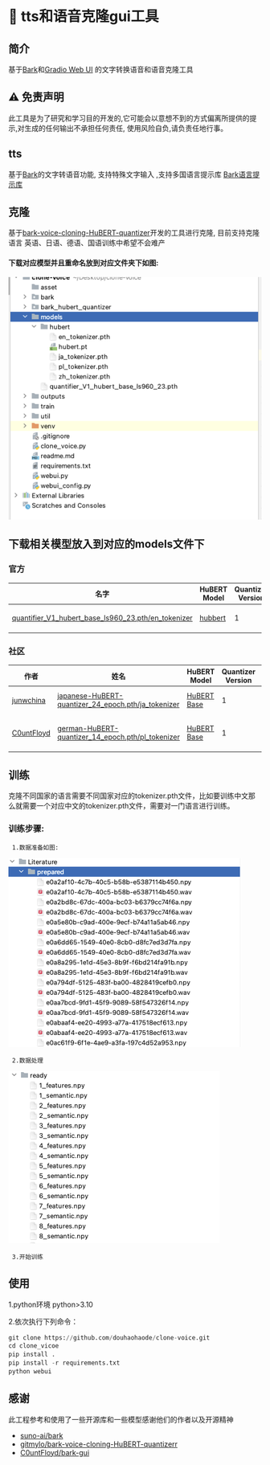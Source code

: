 # 🐶 tts和语音克隆gui工具

## 简介
 基于[Bark](https://github.com/suno-ai/bark)和[Gradio Web UI](https://github.com/gradio-app/gradio) 的文字转换语音和语音克隆工具

## ⚠ 免责声明

此工具是为了研究和学习目的开发的,它可能会以意想不到的方式偏离所提供的提示,对生成的任何输出不承担任何责任, 使用风险自负,请负责任地行事。

## tts
  基于[Bark](https://github.com/suno-ai/bark)的文字转语音功能, 支持特殊文字输入 ,支持多国语言提示库 [Bark语言提示库](https://suno-ai.notion.site/8b8e8749ed514b0cbf3f699013548683?v=bc67cff786b04b50b3ceb756fd05f68c) 

## 克隆
  基于[bark-voice-cloning-HuBERT-quantizer](https://github.com/gitmylo/bark-voice-cloning-HuBERT-quantizer)开发的工具进行克隆, 目前支持克隆语言 英语、日语、德语、国语训练中希望不会难产
  
 #### 下载对应模型并且重命名放到对应文件夹下如图:

  ![models.png](asset%2Fmodels.png)    

## 下载相关模型放入到对应的models文件下
### 官方

| 名字                                                                                                                                                        | HuBERT Model                                                          | Quantizer Version | Epoch | Language | Dataset                                                                                          |
|-----------------------------------------------------------------------------------------------------------------------------------------------------------|-----------------------------------------------------------------------|-------------------|-------|----------|--------------------------------------------------------------------------------------------------|
| [quantifier_V1_hubert_base_ls960_23.pth/en_tokenizer](https://huggingface.co/GitMylo/bark-voice-cloning/blob/main/quantifier_V1_hubert_base_ls960_23.pth) | [hubbert](https://dl.fbaipublicfiles.com/hubert/hubert_base_ls960.pt) | 1                 | 23    | ENG      | [GitMylo/bark-semantic-training](https://huggingface.co/datasets/GitMylo/bark-semantic-training) |

### 社区

| 作者                                          | 姓名                                                                                                                                                                                    | HuBERT Model                                                              | Quantizer Version | Epoch | Language | Dataset                                                                                                                      |
|---------------------------------------------|---------------------------------------------------------------------------------------------------------------------------------------------------------------------------------------|---------------------------------------------------------------------------|-------------------|-------|----------|------------------------------------------------------------------------------------------------------------------------------|
| [junwchina](https://github.com/junwchina)       | [japanese-HuBERT-quantizer_24_epoch.pth/ja_tokenizer](https://huggingface.co/junwchina/bark-voice-cloning-japanese-HuBERT-quantizer/blob/main/japanese-HuBERT-quantizer_24_epoch.pth) | [HuBERT Base](https://dl.fbaipublicfiles.com/hubert/hubert_base_ls960.pt) | 1                 | 8     | JA       | [Hobis/bark-polish-semantic-wav-training](https://huggingface.co/datasets/junwchina/bark-japanese-semantic-wav-training/tree/main)           |
| [C0untFloyd](https://github.com/C0untFloyd) | [ german-HuBERT-quantizer_14_epoch.pth/pl_tokenizer](https://huggingface.co/CountFloyd/bark-voice-cloning-german-HuBERT-quantizer/blob/main/german-HuBERT-quantizer_14_epoch.pth)     | [HuBERT Base](https://dl.fbaipublicfiles.com/hubert/hubert_base_ls960.pt) | 1                 | 14    | GER      | [CountFloyd/bark-german-semantic-wav-training](https://huggingface.co/datasets/CountFloyd/bark-german-semantic-wav-training) |



## 训练 
  克隆不同国家的语言需要不同国家对应的tokenizer.pth文件，比如要训练中文那么就需要一个对应中文的tokenizer.pth文件，需要对一门语言进行训练。

###  训练步骤:
     1.数据准备如图:
![trian1.png](asset%2Ftrian1.png)

     2.数据处理
![train2.png](asset%2Ftrain2.png)

     3.开始训练

## 使用

  1.python环境  python>3.10 
  
  2.依次执行下列命令：
  ```python
  git clone https://github.com/douhaohaode/clone-voice.git
  cd clone_vicoe
  pip install . 
  pip install -r requirements.txt
  python webui
```

## 感谢
  此工程参考和使用了一些开源库和一些模型感谢他们的作者以及开源精神

 * [suno-ai/bark](https://github.com/suno-ai/bark)
 * [gitmylo/bark-voice-cloning-HuBERT-quantizerr](https://github.com/gitmylo/bark-voice-cloning-HuBERT-quantizer)
 * [C0untFloyd/bark-gui](https://github.com/C0untFloyd/bark-gui)